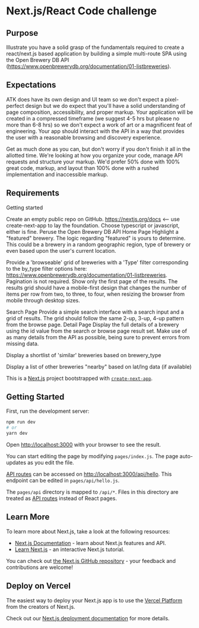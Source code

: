 <h1>Next.js/React Code challenge</h1>

## Purpose
Illustrate you have a solid grasp of the fundamentals required to create a react/next.js based application by building a simple multi-route SPA using the Open Brewery DB API (https://www.openbrewerydb.org/documentation/01-listbreweries).

## Expectations

ATK does have its own design and UI team so we don't expect a pixel-perfect design but we do expect that you'll have a solid understanding of page composition, accessibility, and proper markup. Your application will be created in a compressed timeframe (we suggest 4-5 hrs but please no more than 6-8 hrs) so we don't expect a work of art or a magnificent feat of engineering. Your app should interact with the API in a way that provides the user with a reasonable browsing and discovery experience.

Get as much done as you can, but don't worry if you don't finish it all in the allotted time. We're looking at how you organize your code, manage API requests and structure your markup. We'd prefer 50% done with 100% great code, markup, and layout than 100% done with a rushed implementation and inaccessible markup.

## Requirements

 Getting started

Create an empty public repo on GitHub.
https://nextjs.org/docs <-- use create-next-app to lay the foundation. Choose typescript or javascript, either is fine.
Peruse the Open Brewery DB API
Home Page
Highlight a "featured" brewery. The logic regarding "featured" is yours to determine. This could be a brewery in a random geographic region, type of brewery or even based upon the user's current location.

Provide a 'browseable' grid of breweries with a 'Type' filter corresponding to the by_type filter options here: https://www.openbrewerydb.org/documentation/01-listbreweries. Pagination is not required. Show only the first page of the results. The results grid should have a mobile-first design that changes the number of items per row from two, to three, to four, when resizing the browser from mobile through desktop sizes.

Search Page
Provide a simple search interface with a search input and a grid of results. The grid should follow the same 2-up, 3-up, 4-up pattern from the browse page.
Detail Page
Display the full details of a brewery using the id value from the search or browse page result set. Make use of as many details from the API as possible, being sure to prevent errors from missing data.

Display a shortlist of 'similar' breweries based on brewery_type

Display a list of other breweries "nearby" based on lat/lng data (if available)


This is a [Next.js](https://nextjs.org/) project bootstrapped with [`create-next-app`](https://github.com/vercel/next.js/tree/canary/packages/create-next-app).

## Getting Started

First, run the development server:

```bash
npm run dev
# or
yarn dev
```

Open [http://localhost:3000](http://localhost:3000) with your browser to see the result.

You can start editing the page by modifying `pages/index.js`. The page auto-updates as you edit the file.

[API routes](https://nextjs.org/docs/api-routes/introduction) can be accessed on [http://localhost:3000/api/hello](http://localhost:3000/api/hello). This endpoint can be edited in `pages/api/hello.js`.

The `pages/api` directory is mapped to `/api/*`. Files in this directory are treated as [API routes](https://nextjs.org/docs/api-routes/introduction) instead of React pages.

## Learn More

To learn more about Next.js, take a look at the following resources:

- [Next.js Documentation](https://nextjs.org/docs) - learn about Next.js features and API.
- [Learn Next.js](https://nextjs.org/learn) - an interactive Next.js tutorial.

You can check out [the Next.js GitHub repository](https://github.com/vercel/next.js/) - your feedback and contributions are welcome!

## Deploy on Vercel

The easiest way to deploy your Next.js app is to use the [Vercel Platform](https://vercel.com/new?utm_medium=default-template&filter=next.js&utm_source=create-next-app&utm_campaign=create-next-app-readme) from the creators of Next.js.

Check out our [Next.js deployment documentation](https://nextjs.org/docs/deployment) for more details.
